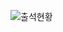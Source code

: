 ![출석현황](https://user-images.githubusercontent.com/23524849/106385611-8cd7ab80-6414-11eb-8042-028f31e4e31a.png)
